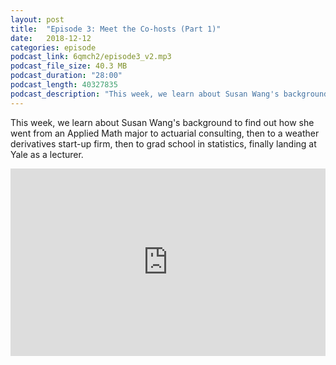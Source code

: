 ```yaml
---
layout: post
title:  "Episode 3: Meet the Co-hosts (Part 1)"
date:   2018-12-12
categories: episode
podcast_link: 6qmch2/episode3_v2.mp3
podcast_file_size: 40.3 MB
podcast_duration: "28:00"
podcast_length: 40327835
podcast_description: "This week, we learn about Susan Wang's background to find out how she went from an Applied Math major to actuarial consulting, then to a weather derivatives start-up firm, then to grad school in statistics, finally landing at Yale as a lecturer."
---
```


This week, we learn about Susan Wang's background to find out how she went from an Applied Math major to actuarial consulting, then to a weather derivatives start-up firm, then to grad school in statistics, finally landing at Yale as a lecturer.

<iframe width="100%" height="300" scrolling="no" frameborder="no" allow="autoplay" src="https://w.soundcloud.com/player/?url=https%3A//api.soundcloud.com/tracks/543732027&color=%23ff5500&auto_play=false&hide_related=false&show_comments=true&show_user=true&show_reposts=false&show_teaser=true&visual=true"></iframe>

